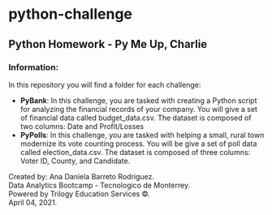 # python-challenge
## Python Homework - Py Me Up, Charlie


### Information:
In this repository you will find a folder for each challenge:
* **PyBank**: In this challenge, you are tasked with creating a Python script for analyzing the financial records of your company. You will give a set of financial data called budget_data.csv. The dataset is composed of two columns: Date and Profit/Losses
* **PyPolls**: In this challenge, you are tasked with helping a small, rural town modernize its vote counting process. You will be give a set of poll data called election_data.csv. The dataset is composed of three columns: Voter ID, County, and Candidate.


Created by: Ana Daniela Barreto Rodriguez.\
Data Analytics Bootcamp - Tecnologico de Monterrey.\
Powered by Trilogy Education Services ©.\
April 04, 2021.


